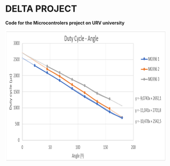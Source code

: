 DELTA PROJECT
==================
**Code for the Microcontrolers project on URV university**

<p align="center">
  <img src="./DeltaArduinoTests/Relation_DC_Angle.PNG"	 alt="Relation between duty cycle and angle"
       width="900" height="415">
</p>
